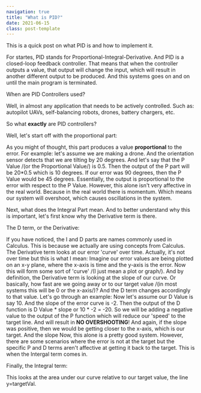 ```yaml
---
navigation: true
title: "What is PID?"
date: 2021-06-15
class: post-template
---
```


This is a quick post on what PID is and how to implement it.

For startes, PID stands for Proportional-Integral-Derivative. And PID is a closed-loop feedback controller. That means that when the controller outputs a value, that output will change the input, which will result in another different output to be produced. And this systems goes on and on until the main program is terminated. 

When are PID Controllers used?

Well, in almost any application that needs to be actively controlled. Such as: autopilot UAVs, self-balancing robots, drones, battery chargers, etc.

So what **exactly** are PID controllers?

Well, let's start off with the proportional part:

As you might of thought, this part produces a value **proportional** to the error. For example: let's assume we are making a drone. And the orientation sensor detects that we are tilting by 20 degrees. And let's say that the P Value /(or the Proportional Value/) is 0.5. Then the output of the P part will be 20*0.5 which is 10 degrees. If our error was 90 degrees, then the P Value would be 45 degrees. Essentially, the output is proportional to the error with respect to the P Value. However, this alone isn't very affective in the real world. Because in the real world there is momentum. Which means our system will overshoot, which causes oscillations in the system. 

Next, what does the Integral Part mean. And to better understand why this is important, let's first know why the Derivative term is there.

The D term, or the Derivative:

If you have noticed, the I and D parts are names commonly used in Calculus. This is because we actually are using concepts from Calculus. The Derivative term looks at our error 'curve' over time. Actually, it's not over time but this is what I mean: Imagine our error values are being plotted on an x-y plane, where the x-axis is time and the y-axis is the error. Now this will form some sort of 'curve' /(I just mean a plot or graph/). And by definition, the Derivative term is looking at the slope of our curve. Or basically, how fast are we going away or to our target value /(in most systems this will be 0 or the x-axis/)? And the D term changes accordingly to that value. Let's go through an example: Now let's assume our D Value is say 10. And the slope of the error curve is -2. Then the output of the D function is D Value * slope or 10 * -2 = -20. So we will be adding a negative value to the output of the P function which will reduce our 'speed' to the target line. And will result in **NO OVERSHOOTING**! And again, if the slope was positive, then we would be getting closer to the x-axis, which is our target. And the slope  Now, this alone is a pretty good system. However, there are some scenarios where the error is not at the target but the specific P and D terms aren't affective at getting it back to the target. This is when the Intergal term comes in.

Finally, the Integral term:

This looks at the area under our curve relative to our target value, the line y=targetVal. 


